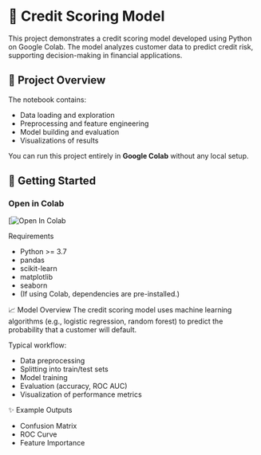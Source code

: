 # 🏦 Credit Scoring Model

This project demonstrates a credit scoring model developed using Python on Google Colab. The model analyzes customer data to predict credit risk, supporting decision-making in financial applications.

## 📘 Project Overview

The notebook contains:
- Data loading and exploration
- Preprocessing and feature engineering
- Model building and evaluation
- Visualizations of results

You can run this project entirely in **Google Colab** without any local setup.

## 🚀 Getting Started

### Open in Colab
[![Open In Colab](https://colab.research.google.com/drive/1JQFjSgjGhNyBN-7_eHudb8Dx4s27yCTS?usp=sharing)

Requirements

- Python >= 3.7
- pandas
- scikit-learn
- matplotlib
- seaborn
- (If using Colab, dependencies are pre-installed.)


📈 Model Overview
The credit scoring model uses machine learning algorithms (e.g., logistic regression, random forest) to predict the probability that a customer will default.

Typical workflow:
- Data preprocessing
- Splitting into train/test sets
- Model training
- Evaluation (accuracy, ROC AUC)
- Visualization of performance metrics

✨ Example Outputs

- Confusion Matrix
- ROC Curve
- Feature Importance
